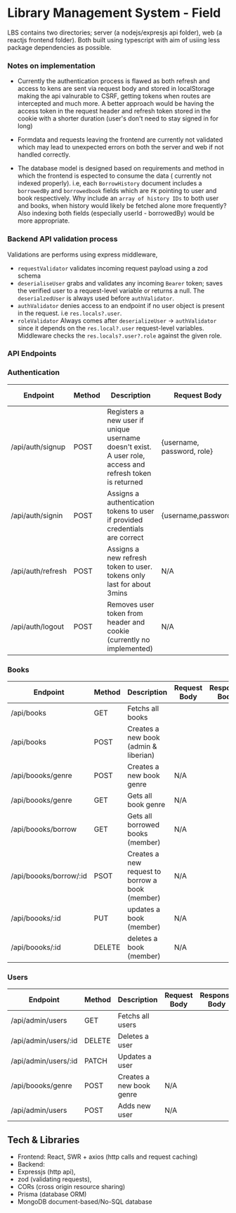 # Library Management System - Field
LBS contains two directories; server (a nodejs/expresjs api folder), web (a reactjs frontend folder). Both built using typescript with aim of usiing less package dependencies as possible.

### Notes on implementation
- Currently the authentication process is flawed as both refresh and access to kens are sent via request body and stored in localStorage making the api valnurable to CSRF, getting tokens when routes are intercepted and much more. A better approach would be having the access token in the request header and refresh token stored in the cookie with a shorter duration (user's don't need to stay signed in for long)

- Formdata and requests leaving the frontend are currently not validated which may lead to unexpected errors on both the server and web if not handled correctly.

- The database model is designed based on requirements and method in which the frontend is espected to consume the data ( currently not indexed properly). i.e, each `BorrowHistory` document includes a `borrowedBy` and `borrowedbook` fields which are `FK` pointing to user and book respectively. Why include an `array of history IDs` to both user and books, when history would likely be fetched alone more frequently? Also indexing both fields (especially userId - borrowedBy) would be more appropriate.

### Backend API validation process
Validations are performs using express middleware,

- `requestValidator` validates incoming request payload using a zod schema
-  `deserialiseUser` grabs and validates any incoming `Bearer` token; saves the verified user to a request-level variable or returns a null. The `deserialzedUser` is always used before `authValidator`.
- `authValidator` denies access to an endpoint if no user object is present in the request. i.e `res.locals?.user`.
- `roleValidator` Always comes after `deserializeUser` -> `authValidator` since it depends on the `res.local?.user` request-level variables. Middleware checks the `res.locals?.user?.role` against the given role.

### API Endpoints

### Authentication
| Endpoint | Method | Description | Request Body | Response Body | Error Codes |
|---|---|---|---|---|---|
| /api/auth/signup | POST | Registers a new user if unique username doesn't exist. A user role, access and refresh token is returned | {username, password, role} | objects: {user : {role}, token, refresh} | 401: Unauthorized, 500: Internal Server Error |
| /api/auth/signin | POST | Assigns a authentication tokens to user if provided credentials are correct | {username,password} | {user: {role}, token, refreshToken} | 404: Not Found, 500: Internal Server Error |
| /api/auth/refresh | POST | Assigns a new refresh token to user. tokens only last for about 3mins | N/A | { token, refreshToken} |  |
| /api/auth/logout | POST | Removes user token from header and cookie (currently no implemented) | N/A | N/A |  |

### Books
| Endpoint | Method | Description | Request Body | Response Body | Error Codes |
|---|---|---|---|---|---|
| /api/books | GET | Fetchs all books |  |  |  |
| /api/books | POST | Creates a new book (admin & liberian) |  |  |  |
| /api/boooks/genre | POST | Creates a new book genre | N/A |  |  |
| /api/boooks/genre | GET | Gets all book genre | N/A |  |  |
| /api/boooks/borrow | GET | Gets all borrowed books (member) | N/A |  |  |
| /api/boooks/borrow/:id | PSOT | Creates a new request to borrow a book (member) | N/A |  |  |
| /api/boooks/:id | PUT | updates a book (member) | N/A |  |  |
| /api/boooks/:id | DELETE | deletes a book (member) | N/A |  |  |

### Users
| Endpoint | Method | Description | Request Body | Response Body | Error Codes |
|---|---|---|---|---|---|
| /api/admin/users | GET | Fetchs all users |  |  |  |
| /api/admin/users/:id | DELETE | Deletes a user |  |  |  |
| /api/admin/users/:id | PATCH | Updates a user |  |  |  |
| /api/boooks/genre | POST | Creates a new book genre | N/A |  |  |
| /api/admin/users | POST | Adds new user | N/A |  |  |

## Tech & Libraries
- Frontend: React, SWR + axios (http calls and request caching)
- Backend:
 - Expressjs (http api),
 - zod (validating requests),
 - CORs (cross origin resource sharing)
 - Prisma (database ORM)
 - MongoDB document-based/No-SQL database
